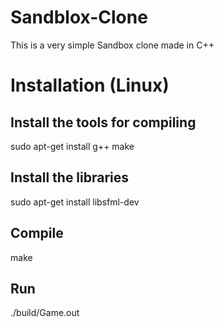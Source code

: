 # Sandblox-Clone
This is a very simple Sandbox clone made in C++

# Installation (Linux)
## Install the tools for compiling
sudo apt-get install g++ make
## Install the libraries
sudo apt-get install libsfml-dev
## Compile
make
## Run
./build/Game.out

